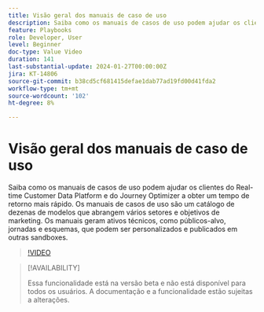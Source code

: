 ```yaml
---
title: Visão geral dos manuais de caso de uso
description: Saiba como os manuais de casos de uso podem ajudar os clientes do Real-time Customer Data Platform e do Journey Optimizer a obter um tempo de retorno mais rápido.
feature: Playbooks
role: Developer, User
level: Beginner
doc-type: Value Video
duration: 141
last-substantial-update: 2024-01-27T00:00:00Z
jira: KT-14806
source-git-commit: b38cd5cf681415defae1dab77ad19fd00d41fda2
workflow-type: tm+mt
source-wordcount: '102'
ht-degree: 8%

---
```



# Visão geral dos manuais de caso de uso

Saiba como os manuais de casos de uso podem ajudar os clientes do Real-time Customer Data Platform e do Journey Optimizer a obter um tempo de retorno mais rápido. Os manuais de casos de uso são um catálogo de dezenas de modelos que abrangem vários setores e objetivos de marketing. Os manuais geram ativos técnicos, como públicos-alvo, jornadas e esquemas, que podem ser personalizados e publicados em outras sandboxes.

>[!VIDEO](https://video.tv.adobe.com/v/3426896/?learn=on)

>[!AVAILABILITY]
>
>Essa funcionalidade está na versão beta e não está disponível para todos os usuários. A documentação e a funcionalidade estão sujeitas a alterações.